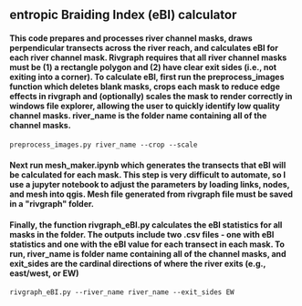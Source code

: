 ## entropic Braiding Index (eBI) calculator
#### This code prepares and processes river channel masks, draws perpendicular transects across the river reach, and calculates eBI for each river channel mask. Rivgraph requires that all river channel masks must be (1) a rectangle polygon and (2) have clear exit sides (i.e., not exiting into a corner). To calculate eBI, first run the preprocess_images function which deletes blank masks, crops each mask to reduce edge effects in rivgraph and (optionally) scales the mask to render correctly in windows file explorer, allowing the user to quickly identify low quality channel masks. river_name is the folder name containing all of the channel masks.

```markdown
preprocess_images.py river_name --crop --scale
```

#### Next run mesh_maker.ipynb which generates the transects that eBI will be calculated for each mask. This step is very difficult to automate, so I use a jupyter notebook to adjust the parameters by loading links, nodes, and mesh into qgis. Mesh file generated from rivgraph file must be saved in a "rivgraph" folder.

#### Finally, the function rivgraph_eBI.py calculates the eBI statistics for all masks in the folder. The outputs include two .csv files - one with eBI statistics and one with the eBI value for each transect in each mask. To run, river_name is folder name containing all of the channel masks, and exit_sides are the cardinal directions of where the river exits (e.g., east/west, or EW)

```markdown
rivgraph_eBI.py --river_name river_name --exit_sides EW
```

